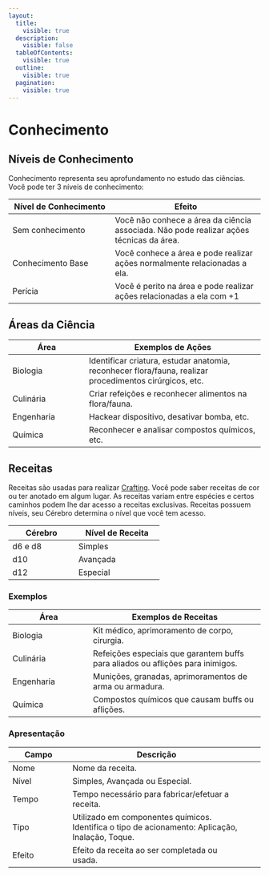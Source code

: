 ```yaml
---
layout:
  title:
    visible: true
  description:
    visible: false
  tableOfContents:
    visible: true
  outline:
    visible: true
  pagination:
    visible: true
---
```


# Conhecimento

## Níveis de Conhecimento

Conhecimento representa seu aprofundamento no estudo das ciências. Você pode ter 3 níveis de conhecimento:

<table><thead><tr><th width="189">Nível de Conhecimento</th><th>Efeito</th></tr></thead><tbody><tr><td>Sem conhecimento</td><td>Você não conhece a área da ciência associada. Não pode realizar ações técnicas da área.</td></tr><tr><td>Conhecimento Base</td><td>Você conhece a área e pode realizar ações normalmente relacionadas a ela.</td></tr><tr><td>Perícia</td><td>Você é perito na área e pode realizar ações relacionadas a ela com +1</td></tr></tbody></table>

## Áreas da Ciência <a href="#areas-da-ciencia" id="areas-da-ciencia"></a>

<table><thead><tr><th width="137">Área</th><th>Exemplos de Ações</th></tr></thead><tbody><tr><td>Biologia</td><td>Identificar criatura, estudar anatomia, reconhecer flora/fauna, realizar procedimentos cirúrgicos, etc.</td></tr><tr><td>Culinária</td><td>Criar refeições e reconhecer alimentos na flora/fauna.</td></tr><tr><td>Engenharia</td><td>Hackear dispositivo, desativar bomba, etc.</td></tr><tr><td>Química</td><td>Reconhecer e analisar compostos químicos, etc.</td></tr></tbody></table>

## Receitas <a href="#receitas" id="receitas"></a>

Receitas são usadas para realizar [Crafting](crafting.md). Você pode saber receitas de cor ou ter anotado em algum lugar. As receitas variam entre espécies e certos caminhos podem lhe dar acesso a receitas exclusivas. Receitas possuem níveis, seu Cérebro determina o nível que você tem acesso.

<table><thead><tr><th width="116">Cérebro</th><th width="154">Nível de Receita</th></tr></thead><tbody><tr><td>d6 e d8</td><td>Simples</td></tr><tr><td>d10</td><td>Avançada</td></tr><tr><td>d12</td><td>Especial</td></tr></tbody></table>

### **Exemplos**

<table><thead><tr><th width="145">Área</th><th>Exemplos de Receitas</th></tr></thead><tbody><tr><td>Biologia</td><td>Kit médico, aprimoramento de corpo, cirurgia.</td></tr><tr><td>Culinária</td><td>Refeições especiais que garantem buffs para aliados ou aflições para inimigos.</td></tr><tr><td>Engenharia</td><td>Munições, granadas, aprimoramentos de arma ou armadura.</td></tr><tr><td>Química</td><td>Compostos químicos que causam buffs ou aflições.</td></tr></tbody></table>

### Apresentação <a href="#apresentacao" id="apresentacao"></a>

<table><thead><tr><th width="104">Campo</th><th>Descrição</th><th data-hidden></th><th data-hidden></th></tr></thead><tbody><tr><td>Nome</td><td>Nome da receita.</td><td></td><td></td></tr><tr><td>Nível</td><td>Simples, Avançada ou Especial.</td><td></td><td></td></tr><tr><td>Tempo</td><td>Tempo necessário para fabricar/efetuar a receita.</td><td></td><td></td></tr><tr><td>Tipo</td><td>Utilizado em componentes químicos. Identifica o tipo de acionamento: Aplicação, Inalação, Toque.</td><td></td><td></td></tr><tr><td>Efeito</td><td>Efeito da receita ao ser completada ou usada.</td><td></td><td></td></tr></tbody></table>
